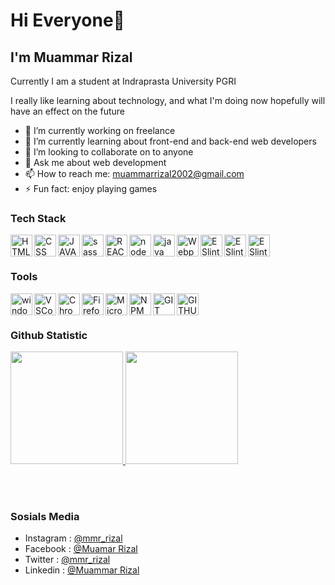 # Hi Everyone👋
## I'm Muammar Rizal  
Currently I am a student at Indraprasta University PGRI  

I really like learning about technology, and what I'm doing now hopefully will have an effect on the future

- 🔭 I’m currently working on freelance
- 🌱 I’m currently learning about front-end and back-end web developers
- 👯 I’m looking to collaborate on to anyone
- 💬 Ask me about web development
- 📫 How to reach me: muammarrizal2002@gmail.com
- ⚡ Fun fact: enjoy playing games
  
### Tech Stack
  <img alt="HTML" title="HTML" align="left" width="35px" src="https://cdn.pixabay.com/photo/2017/08/05/11/16/logo-2582748_640.png" />
  <img alt="CSS" title="CSS" align="left" width="35px" src="https://cdn.pixabay.com/photo/2017/08/05/11/16/logo-2582747_1280.png" />
  <img alt="JAVASCRIPT" title="JAVASCRIPT" align="left" width="35px" src="https://developerpitstop.com/wp-content/uploads/2022/01/Javascript_Logo.png?ezimgfmt=rs:0x0/rscb1/ngcb1/notWebP" />
    <img alt="sass" title="sass" align="left" width="35px" src="https://upload.wikimedia.org/wikipedia/commons/thumb/9/96/Sass_Logo_Color.svg/1280px-Sass_Logo_Color.svg.png" />
  <img alt="REACT" title="REACT" align="left" width="35px" src="https://upload.wikimedia.org/wikipedia/commons/thumb/a/a7/React-icon.svg/2300px-React-icon.svg.png" />
  <img alt="node js" title="node js" align="left" width="35px" src="https://www.ruhidesain.com/wp-content/uploads/2017/10/nodejs-logo-e1497443346889.png" />
  <img alt="java" title="java" align="left" width="35px" src="https://brandslogos.com/wp-content/uploads/images/large/java-logo-1.png" />
  <img alt="Webpack" title="Webpack" align="left" width="35px" src="https://raw.githubusercontent.com/webpack/media/master/logo/icon-square-big.png" />
  <img alt="ESlint" title="ESLint" align="left" width="35px" src="https://upload.wikimedia.org/wikipedia/commons/thumb/e/e3/ESLint_logo.svg/1200px-ESLint_logo.svg.png" />
  <img alt="ESlint" title="ESLint" align="left" width="35px" src="https://upload.wikimedia.org/wikipedia/commons/thumb/d/d5/Tailwind_CSS_Logo.svg/2048px-Tailwind_CSS_Logo.svg.png" />
  <img alt="ESlint" title="ESLint" align="left" width="35px" src="https://cdn.freebiesupply.com/logos/large/2x/mysql-5-logo-png-transparent.png" />

   <br>
   
   <br>

### Tools
<img width="35px" align="left" title="windows 10" alt="windows 10" src="https://upload.wikimedia.org/wikipedia/commons/thumb/4/48/Windows_logo_-_2012_%28dark_blue%29.svg/2048px-Windows_logo_-_2012_%28dark_blue%29.svg.png" />

<img width="35px" align="left" title="VS Code" alt="VSCode" src="https://upload.wikimedia.org/wikipedia/commons/thumb/9/9a/Visual_Studio_Code_1.35_icon.svg/2048px-Visual_Studio_Code_1.35_icon.svg.png" />

<img width="35px" align="left" title="Chrome" alt="Chrome" src="https://upload.wikimedia.org/wikipedia/commons/8/87/Google_Chrome_icon_%282011%29.png" />

<img width="35px" align="left" title="Firefox" alt="Firefox" src="https://upload.wikimedia.org/wikipedia/commons/f/ff/Mozilla_Firefox_logo_2013.png" />

<img width="35px" align="left" title="Microsoft Edge" alt="Microsoft Edge" src="https://upload.wikimedia.org/wikipedia/commons/7/7e/Microsoft_Edge_logo_%282019%29.png" />

<img width="35px" align="left" title="NPM" alt="NPM" src="https://cdn.freebiesupply.com/logos/thumbs/2x/npm-logo.png" />

<img width="35px" align="left" title="GIT" alt="GIT" src="https://git-scm.com/images/logos/downloads/Git-Icon-Black.png" />

<img width="35px" align="left" title="GITHUB" alt="GITHUB" src="https://github.githubassets.com/images/modules/logos_page/GitHub-Mark.png" />

  <br>
  
  <br>

 ### Github Statistic
<p align="left">
<a href="https://github.com/MuammarRizal31">
  <img height="180em" src="https://github-readme-stats-eight-theta.vercel.app/api?username=MuammarRizal31&show_icons=true&theme=algolia&include_all_commits=true&count_private=true" />
  <img height="180em" src="https://github-readme-stats-eight-theta.vercel.app/api/top-langs/?username=MuammarRizal31&layout=compact&langs_count=8&theme=algolia" />
</a>
</p>

  
<br>

<br>

### Sosials Media
  - Instagram : <a href="https://www.instagram.com/mmr_rizal/"> @mmr_rizal </a>
  - Facebook : <a href="https://www.facebook.com/muamar.rizal.9"> @Muamar Rizal </a>
  - Twitter : <a href="https://twitter.com/MmrRizal"> @mmr_rizal </a>
  - Linkedin : <a href="https://www.linkedin.com/in/muammar-rizal-492020255/"> @Muammar Rizal </a>
